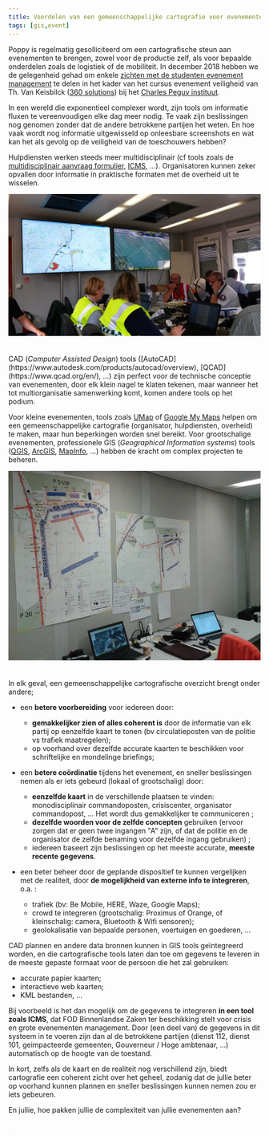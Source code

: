 ```yaml
---
title: Voordelen van een gemeenschappelijke cartografie voor evenementen 
tags: [gis,event]
---
```


Poppy is regelmatig gesolliciteerd om een cartografische steun aan evenementen te brengen, zowel voor de productie zelf, als voor bepaalde onderdelen zoals de logistiek of de mobiliteit. In december 2018 hebben we de gelegenheid gehad om enkele [zichten met de studenten evenement management](https://docs.my-poppy.eu/20181203_carto_101_charles_peguy_pour_diffusion.pdf) te delen in het kader van het cursus evenement veiligheid van Th. Van Keisbilck ([360 solutions](https://www.360-solutions.eu/)) bij het [Charles Peguy instituut](https://www.charlespeguy.be/formations/creation-devenements/).

In een wereld die exponentieel complexer wordt, zijn tools om informatie fluxen te vereenvoudigen elke dag meer nodig. Te vaak zijn beslissingen nog genomen zonder dat de andere betrokkene partijen het weten. En hoe vaak wordt nog informatie uitgewisseld op onleesbare screenshots en wat kan het als gevolg op de veiligheid van de toeschouwers hebben?

Hulpdiensten werken steeds meer multidisciplinair (cf tools zoals de [multidisciplinair aanvraag formulier](https://be.brussels/siamu/bibliotheque-multimedia/fichiers/organiser-un-evenement-que-faire/fiche-signaletique), [ICMS](http://icmsystem.be/dutch/index.html), ...). Organisatoren kunnen zeker opvallen door informatie in praktische formaten met de overheid uit te wisselen.

<center><img src='../images/w2015/20150618_165422.jpg'></center>
<br><br>
CAD (<i>Computer Assisted Design</i>) tools ([AutoCAD](https://www.autodesk.com/products/autocad/overview), [QCAD](https://www.qcad.org/en/), ...) zijn perfect voor de technische conceptie van evenementen, door elk klein nagel te klaten tekenen, maar wanneer het tot multiorganisatie samenwerking komt, komen andere tools op het podium. 

Voor kleine evenementen, tools zoals [UMap](https://umap.openstreetmap.fr/fr/) of [Google My Maps](https://www.google.com/maps/d/) helpen om een gemeenschappelijke cartografie (organisator, hulpdiensten, overheid) te maken, maar hun beperkingen worden snel bereikt. Voor grootschalige evenementen, professionele GIS (<i>Geographical Information systems</i>) tools ([QGIS](https://www.qgis.org/en/site/), [ArcGIS](https://www.arcgis.com/index.html), [MapInfo](https://www.pitneybowes.com/us/location-intelligence/geographic-information-systems/mapinfo-pro.html), ...) hebben de kracht om complex projecten te beheren.

<center><img src=' ../images/w2015/20150619_232744.jpg'></center>
<br><br>
In elk geval, een gemeenschappelijke cartografische  overzicht brengt onder andere;

- een  **betere voorbereiding** voor iedereen door:
    -   **gemakkelijker zien of alles coherent is** door de informatie van elk partij op eenzelfde kaart te tonen (bv circulatieposten van de politie vs trafiek maatregelen);  
    -  op voorhand over dezelfde accurate kaarten te beschikken voor schriftelijke en mondelinge briefings; 

-   een **betere coördinatie** tijdens het evenement, en sneller beslissingen nemen als er iets gebeurd (lokaal of grootschalig) door:
    -   **eenzelfde kaart** in de verschillende plaatsen te vinden: monodisciplinair commandoposten, crisiscenter, organisator commandopost, ... Het wordt dus gemakkelijker te communiceren ;
    -   **dezelfde woorden voor de zelfde concepten** gebruiken (ervoor zorgen dat er geen twee ingangen "A" zijn, of dat de politie en de organisator de zelfde benaming voor dezelfde ingang gebruiken) ;
    -   iedereen baseert zijn beslissingen op het meeste accurate, **meeste recente gegevens**.  
         
-   een beter beheer door de geplande dispositief te kunnen vergelijken met de realiteit, door **de mogelijkheid van externe info te integreren**, o.a. :  
    -   trafiek (bv: Be Mobile, HERE, Waze, Google Maps);  
    -   crowd te integreren (grootschalig: Proximus of Orange, of kleinschalig: camera, Bluetooth & Wifi sensoren);
    -   geolokalisatie van bepaalde personen, voertuigen en goederen, ...
    
CAD plannen en andere data bronnen kunnen in GIS tools geïntegreerd worden, en die cartografische tools laten dan toe om gegevens te leveren in de meeste gepaste formaat voor de persoon die het zal gebruiken: 
- accurate papier kaarten;
- interactieve web kaarten;
- KML bestanden, ... 

Bij voorbeeld is het dan mogelijk om de gegevens te integreren **in een tool zoals ICMS**, dat FOD Binnenlandse Zaken ter beschikking stelt voor crisis en grote evenementen management. Door (een deel van) de gegevens in dit systeem in te voeren zijn dan al de betrokkene partijen (dienst 112, dienst 101, geimpacteerde gemeenten, Gouverneur / Hoge ambtenaar, ...) automatisch op de hoogte van de toestand.

In kort, zelfs als de kaart en de realiteit nog verschillend zijn, biedt cartografie een coherent zicht over het geheel, zodanig dat de jullie beter op voorhand kunnen plannen en sneller beslissingen kunnen nemen zou er iets gebeuren.

En jullie, hoe pakken jullie de complexiteit van jullie evenementen aan?

<iframe src="https://www.my-poppy.eu/cnt/cnt.php" width="1" height="1" frameBorder="0">
